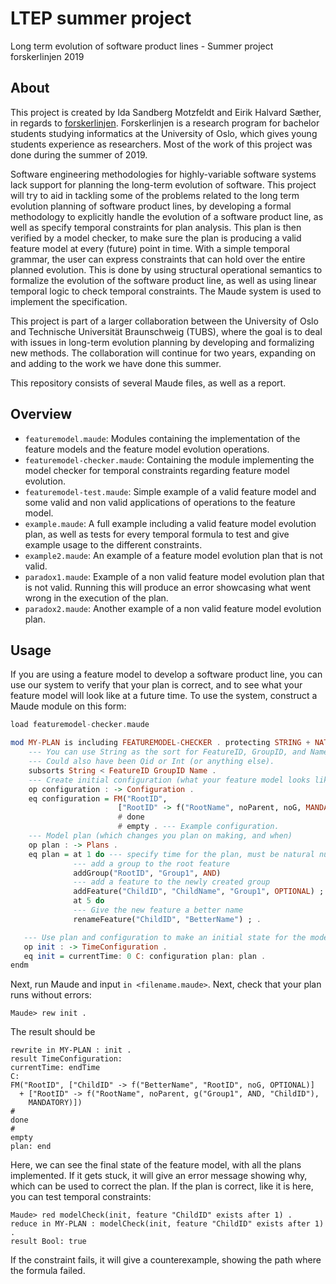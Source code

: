 # LTEP summer project

Long term evolution of software product lines - Summer project forskerlinjen 2019

## About

This project is created by Ida Sandberg Motzfeldt and Eirik Halvard Sæther, in regards to [forskerlinjen](https://www.uio.no/studier/program/forskerlinjen-informatikk-1/). Forskerlinjen is a research program for bachelor students studying informatics at the University of Oslo, which gives young students experience as researchers. Most of the work of this project was done during the summer of 2019.

Software engineering methodologies for highly-variable software systems lack support for planning the long-term evolution of software. This project will try to aid in tackling some of the problems related to the long term evolution planning of software product lines, by developing a formal methodology to explicitly handle the evolution of a software product line, as well as specify temporal constraints for plan analysis. This plan is then verified by a model checker, to make sure the plan is producing a valid feature model at every (future) point in time. With a simple temporal grammar, the user can express constraints that can hold over the entire planned evolution. This is done by using structural operational semantics to formalize the evolution of the software product line, as well as using linear temporal logic to check temporal constraints. The Maude system is used to implement the specification.

This project is part of a larger collaboration between the University of Oslo and Technische Universität Braunschweig (TUBS), where the goal is to deal with issues in long-term evolution planning by developing and formalizing new methods. The collaboration will continue for two years, expanding on and adding to the work we have done this summer.

This repository consists of several Maude files, as well as a report.

## Overview

- `featuremodel.maude`: Modules containing the implementation of the feature models and the feature model evolution operations.
- `featuremodel-checker.maude`: Containing the module implementing the model checker for temporal constraints regarding feature model evolution.
- `featuremodel-test.maude`: Simple example of a valid feature model and some valid and non valid applications of operations to the feature model.
- `example.maude`: A full example including a valid feature model evolution plan, as well as tests for every temporal formula to test and give example usage to the different constraints.
- `example2.maude`:  An example of a feature model evolution plan that is not valid.
- `paradox1.maude`: Example of a non valid feature model evolution plan that is not valid. Running this will produce an error showcasing what went wrong in the execution of the plan.
- `paradox2.maude`: Another example of a non valid feature model evolution plan.

## Usage

If you are using a feature model to develop a software product line, you can use our system to verify that your plan is correct, and to see what your feature model will look like at a future time. To use the system, construct a Maude module on this form:

```haskell
load featuremodel-checker.maude

mod MY-PLAN is including FEATUREMODEL-CHECKER . protecting STRING + NAT .
    --- You can use String as the sort for FeatureID, GroupID, and Name.
    --- Could also have been Qid or Int (or anything else).
    subsorts String < FeatureID GroupID Name .
    --- Create initial configuration (what your feature model looks like now)
    op configuration : -> Configuration .
    eq configuration = FM("RootID",
                        ["RootID" -> f("RootName", noParent, noG, MANDATORY)])
                        # done
                        # empty . --- Example configuration.  
    --- Model plan (which changes you plan on making, and when)
    op plan : -> Plans .
    eq plan = at 1 do --- specify time for the plan, must be natural number
              --- add a group to the root feature
              addGroup("RootID", "Group1", AND)
              --- add a feature to the newly created group
              addFeature("ChildID", "ChildName", "Group1", OPTIONAL) ; ;;
              at 5 do
              --- Give the new feature a better name
              renameFeature("ChildID", "BetterName") ; .

   --- Use plan and configuration to make an initial state for the model checker
   op init : -> TimeConfiguration .
   eq init = currentTime: 0 C: configuration plan: plan .
endm
```

Next, run Maude and input `in <filename.maude>`. Next, check that your plan runs without errors:
```
Maude> rew init .
```

The result should be

```
rewrite in MY-PLAN : init .
result TimeConfiguration:
currentTime: endTime
C:
FM("RootID", ["ChildID" -> f("BetterName", "RootID", noG, OPTIONAL)]
  + ["RootID" -> f("RootName", noParent, g("Group1", AND, "ChildID"),
    MANDATORY)])
#
done
#
empty
plan: end
```

Here, we can see the final state of the feature model, with all the plans implemented. If it gets stuck, it will give an error message showing why, which can be used to correct the plan. If the plan is correct, like it is here, you can test temporal constraints:

```
Maude> red modelCheck(init, feature "ChildID" exists after 1) .
reduce in MY-PLAN : modelCheck(init, feature "ChildID" exists after 1) .
result Bool: true
```

If the constraint fails, it will give a counterexample, showing the path where the formula failed.
